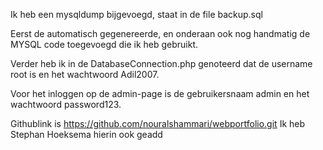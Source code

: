 Ik heb een mysqldump bijgevoegd, staat in de file backup.sql

Eerst de automatisch gegenereerde, en onderaan ook nog handmatig de MYSQL code toegevoegd die ik heb gebruikt.

Verder heb ik in de DatabaseConnection.php genoteerd dat de username root is en het wachtwoord Adil2007.

Voor het inloggen op de admin-page is de gebruikersnaam admin en het wachtwoord password123.

Githublink is https://github.com/nouralshammari/webportfolio.git
Ik heb Stephan Hoeksema hierin ook geadd